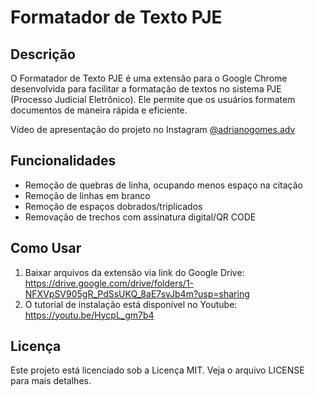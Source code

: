 # Formatador de Texto PJE

## Descrição
O Formatador de Texto PJE é uma extensão para o Google Chrome desenvolvida para facilitar a formatação de textos no sistema PJE (Processo Judicial Eletrônico). Ele permite que os usuários formatem documentos de maneira rápida e eficiente.

Vídeo de apresentação do projeto no Instagram [@adrianogomes.adv](https://instagram.com/adrianogomes.adv)

## Funcionalidades
- Remoção de quebras de linha, ocupando menos espaço na citação
- Remoção de linhas em branco
- Remoção de espaços dobrados/triplicados
- Removação de trechos com assinatura digital/QR CODE

## Como Usar
1. Baixar arquivos da extensão via link do Google Drive: https://drive.google.com/drive/folders/1-NFXVpSV905gR_PdSsUKQ_8aE7svJb4m?usp=sharing
2. O tutorial de instalação está disponível no Youtube: https://youtu.be/HycpL_gm7b4

## Licença
Este projeto está licenciado sob a Licença MIT. Veja o arquivo LICENSE para mais detalhes.

